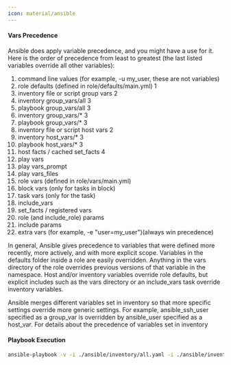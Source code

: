 ```yaml
---
icon: material/ansible
---
```


#### Vars Precedence
Ansible does apply variable precedence, and you might have a use for it. Here is the order of precedence from least to greatest (the last listed variables override all other variables):

1. command line values (for example, -u my_user, these are not variables)
2. role defaults (defined in role/defaults/main.yml) 1
3. inventory file or script group vars 2
4. inventory group_vars/all 3
5. playbook group_vars/all 3
6. inventory group_vars/* 3
7. playbook group_vars/* 3
8. inventory file or script host vars 2
9. inventory host_vars/* 3
10. playbook host_vars/* 3
11. host facts / cached set_facts 4
12. play vars
13. play vars_prompt
14. play vars_files
15. role vars (defined in role/vars/main.yml)
16. block vars (only for tasks in block)
17. task vars (only for the task)
18. include_vars
19. set_facts / registered vars
20. role (and include_role) params
21. include params
22. extra vars (for example, -e "user=my_user")(always win precedence)

In general, Ansible gives precedence to variables that were defined more recently, more actively, and with more explicit scope. Variables in the defaults folder inside a role are easily overridden. Anything in the vars directory of the role overrides previous versions of that variable in the namespace. Host and/or inventory variables override role defaults, but explicit includes such as the vars directory or an include_vars task override inventory variables.

Ansible merges different variables set in inventory so that more specific settings override more generic settings. For example, ansible_ssh_user specified as a group_var is overridden by ansible_user specified as a host_var. For details about the precedence of variables set in inventory

#### Playbook Execution

```bash
ansible-playbook -v -i ./ansible/inventory/all.yaml -i ./ansible/inventory/all_cn-tj.yaml -i ansible/inventory/staging_cn-tj.yaml --vault-id staging@**** ./ansible/playbooks/site.yml -e ansible_ssh_private_key_file=/xxx.rsa -e app_version=xxx -e pypi_repository=pypi-internal-snapshot
```
